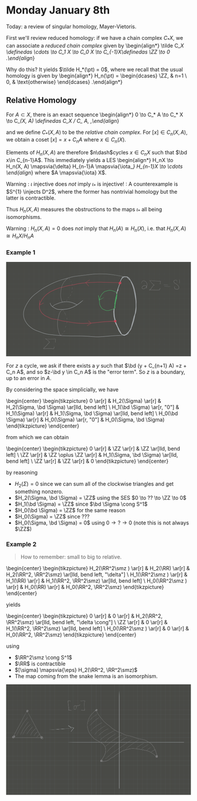 # Monday January 8th

Today: a review of singular homology, Mayer-Vietoris.

First we'll review reduced homology: if we have a chain complex $C_*X$, we can associate a *reduced chain complex* given by
\begin{align*}
\tilde C_*X \definedas \cdots \to C_1 X \to C_0 X \to C_{-1}X\definedas \ZZ \to 0
.\end{align*}

Why do this? 
It yields $\tilde H_*(\pt) = 0$, where we recall that the usual homology is given by
\begin{align*}
H_n(\pt) = 
\begin{dcases}
\ZZ, & n=1 \\
0, & \text{otherwise}
\end{dcases}
.\end{align*}

## Relative Homology

For $A\subset X$, there is an exact sequence
\begin{align*}
0 \to C_* A \to C_* X \to C_*(X, A) \definedas C_*X / C_* A,
,\end{align*}

and we define $C_*(X, A)$ to be the *relative chain complex*.
For $[x]\in C_n(X, A)$, we obtain a coset $[x] = x + C_n A$ where $x\in C_n(X)$.

Elements of $H_n(X, A)$ are therefore $n\dash$cycles $x\in C_{n}X$ such that $\bd x\in C_{n-1}A$.
This immediately yields a LES
\begin{align*}
H_nX \to H_n(X, A) \mapsvia{\delta} H_{n-1}A \mapsvia{\iota_*} H_{n-1}X \to \cdots
\end{align*}
where $A \mapsvia{\iota} X$.

Warning
:   $\iota$ injective does *not* imply $\iota_*$ is injective!
:   A counterexample is $S^{1} \injects D^2$, where the former has nontrivial homology but the latter is contractible.

Thus $H_n(X, A)$ measures the obstructions to the maps $\iota_*$ all being isomorphisms.

Warning
: $H_n(X, A) = 0$ does *not* imply that $H_n(A) \cong H_n(X)$, i.e. that $H_n(X, A) \cong H_nX / H_n A$


### Example 1


![](figures/image_2020-05-29-15-54-00.png)

For $z$ a cycle, we ask if there exists a $y$ such that $\bd (y + C_{n+1} A) =z + C_n A$, and so $z-\bd y \in C_n A$ is the "error term".
So $z$ is a boundary, up to an error in $A$.

By considering the space simplicially, we have

\begin{center}
\begin{tikzpicture}
0 \ar[r] & H_2(\Sigma) \ar[r] & H_2(\Sigma, \bd \Sigma) \ar[lld, bend left] \\
H_1(\bd \Sigma) \ar[r, "0"] & H_1(\Sigma) \ar[r] & H_1(\Sigma, \bd \Sigma) \ar[lld, bend left] \\
H_0(\bd \Sigma) \ar[r] & H_0(\Sigma) \ar[r, "0"] & H_0(\Sigma, \bd \Sigma) 
\end{tikzpicture}
\end{center}

from which we can obtain

\begin{center}
\begin{tikzpicture}
0 \ar[r] & \ZZ \ar[r] & \ZZ \ar[lld, bend left] \\
\ZZ  \ar[r] & \ZZ \oplus \ZZ \ar[r] & H_1(\Sigma, \bd \Sigma) \ar[lld, bend left] \\
\ZZ \ar[r] & \ZZ \ar[r] & 0 
\end{tikzpicture}
\end{center}

by reasoning

- $H_2(\Sigma) = 0$ since we can sum all of the clockwise triangles and get something nonzero.
- $H_2(\Sigma, \bd \Sigma) = \ZZ$ using the SES $0 \to ?? \to \ZZ \to 0$
- $H_1(\bd \Sigma) = \ZZ$ since $\bd \Sigma \cong S^1$
- $H_0(\bd \Sigma) = \ZZ$ for the same reason
- $H_0(\Sigma) = \ZZ$ since ???
- $H_0(\Sigma, \bd \Sigma) = 0$ using $0 \to ? \to 0$ (note this is not always $\ZZ$)


### Example 2

> How to remember: small to big to relative.

\begin{center}
\begin{tikzpicture}
H_2(\RR^2\smz ) \ar[r] & H_2(\RR) \ar[r] & H_2(\RR^2, \RR^2\smz) \ar[lld, bend left, "\delta"] \\
H_1(\RR^2\smz ) \ar[r] & H_1(\RR) \ar[r] & H_1(\RR^2, \RR^2\smz) \ar[lld, bend left] \\
H_0(\RR^2\smz ) \ar[r] & H_0(\RR) \ar[r] & H_0(\RR^2, \RR^2\smz) 
\end{tikzpicture}
\end{center}

yields

\begin{center}
\begin{tikzpicture}
0   \ar[r]  & 0   \ar[r]  & H_2(\RR^2, \RR^2\smz) \ar[lld, bend left, "\delta \cong"] \\
\ZZ \ar[r]  & 0   \ar[r]  & H_1(\RR^2, \RR^2\smz) \ar[lld, bend left] \\
H_0(\RR^2\smz ) \ar[r] & 0 \ar[r] & H_0(\RR^2, \RR^2\smz) 
\end{tikzpicture}
\end{center}

using

- $\RR^2\smz \cong S^1$
- $\RR$ is contractible
- $[\sigma] \mapsvia{\eps} H_2(\RR^2, \RR^2\smz)$
- The map coming from the snake lemma is an isomorphism.

![](figures/image_2020-05-29-16-33-46.png)
